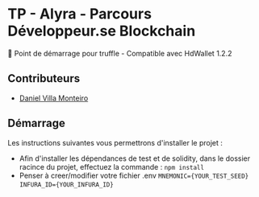 # TP - Alyra - Parcours Développeur.se Blockchain

📌  Point de démarrage pour truffle - Compatible avec HdWallet 1.2.2

## Contributeurs

- [Daniel Villa Monteiro](https://github.com/zirgudaga)

## Démarrage

Les instructions suivantes vous permettrons d'installer le projet :
- Afin d'installer les dépendances de test et de solidity, dans le dossier racince du projet, effectuez la commande : 
```npm install ```
- Penser à creer/modifier votre fichier .env
```MNEMONIC={YOUR_TEST_SEED}```
```INFURA_ID={YOUR_INFURA_ID}```

